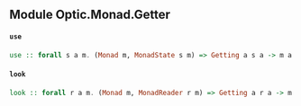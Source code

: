 ## Module Optic.Monad.Getter

#### `use`

``` purescript
use :: forall s a m. (Monad m, MonadState s m) => Getting a s a -> m a
```

#### `look`

``` purescript
look :: forall r a m. (Monad m, MonadReader r m) => Getting a r a -> m a
```


